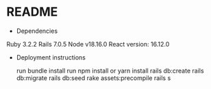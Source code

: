 # README

- Dependencies

Ruby 3.2.2
Rails 7.0.5
Node v18.16.0
React version: 16.12.0

- Deployment instructions

  run bundle install
  run npm install or yarn install
  rails db:create
  rails db:migrate
  rails db:seed
  rake assets:precompile
  rails s
